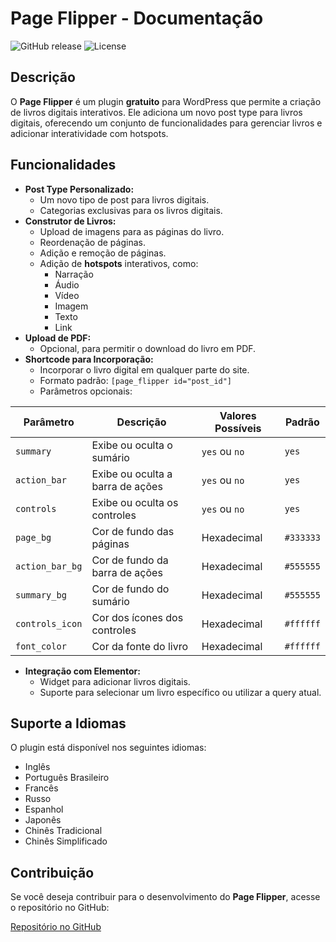 
# Page Flipper - Documentação

![GitHub release](https://img.shields.io/github/v/release/willderazevedo/page-flipper)  ![License](https://img.shields.io/github/license/willderazevedo/page-flipper)

## Descrição
O **Page Flipper** é um plugin **gratuito** para WordPress que permite a criação de livros digitais interativos. Ele adiciona um novo post type para livros digitais, oferecendo um conjunto de funcionalidades para gerenciar livros e adicionar interatividade com hotspots.

## Funcionalidades

- **Post Type Personalizado:**
  - Um novo tipo de post para livros digitais.
  - Categorias exclusivas para os livros digitais.
- **Construtor de Livros:**
  - Upload de imagens para as páginas do livro.
  - Reordenação de páginas.
  - Adição e remoção de páginas.
  - Adição de **hotspots** interativos, como:
    - Narração
    - Áudio
    - Vídeo
    - Imagem
    - Texto
    - Link
- **Upload de PDF:**
  - Opcional, para permitir o download do livro em PDF.
- **Shortcode para Incorporação:**
  - Incorporar o livro digital em qualquer parte do site.
  - Formato padrão: `[page_flipper id="post_id"]`
  - Parâmetros opcionais:

| Parâmetro      | Descrição                                         | Valores Possíveis | Padrão    |
|---------------|-------------------------------------------------|-----------------|-----------|
| `summary`     | Exibe ou oculta o sumário                      | `yes` ou `no`  | `yes`     |
| `action_bar`  | Exibe ou oculta a barra de ações               | `yes` ou `no`  | `yes`     |
| `controls`    | Exibe ou oculta os controles                   | `yes` ou `no`  | `yes`     |
| `page_bg`     | Cor de fundo das páginas                       | Hexadecimal    | `#333333` |
| `action_bar_bg` | Cor de fundo da barra de ações               | Hexadecimal    | `#555555` |
| `summary_bg`  | Cor de fundo do sumário                        | Hexadecimal    | `#555555` |
| `controls_icon` | Cor dos ícones dos controles                 | Hexadecimal    | `#ffffff` |
| `font_color`  | Cor da fonte do livro                          | Hexadecimal    | `#ffffff` |

- **Integração com Elementor:**
  - Widget para adicionar livros digitais.
  - Suporte para selecionar um livro específico ou utilizar a query atual.

## Suporte a Idiomas
O plugin está disponível nos seguintes idiomas:

- Inglês
- Português Brasileiro
- Francês
- Russo
- Espanhol
- Japonês
- Chinês Tradicional
- Chinês Simplificado

## Contribuição
Se você deseja contribuir para o desenvolvimento do **Page Flipper**, acesse o repositório no GitHub:

[Repositório no GitHub](https://github.com/willderazevedo/page-flipper)